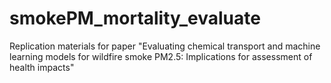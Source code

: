 # smokePM_mortality_evaluate
Replication materials for paper "Evaluating chemical transport and machine learning models for wildfire smoke PM2.5: Implications for assessment of health impacts"
